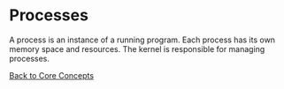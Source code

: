 
# Processes

A process is an instance of a running program. Each process has its own memory space and resources. The kernel is responsible for managing processes.

[Back to Core Concepts](./index.md)
